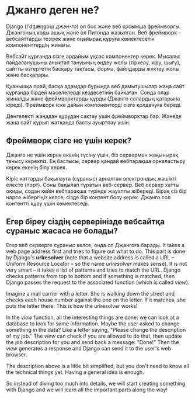 # Джанго деген не?

Django (/ˈdʒæŋɡoʊ/ *джэн-го*) ол бос және веб қосымша фреймворгы. Джангоның коды ашық және ол Питонда жазылған. Веб фреймворк - вебсайттарды тезірек және оңайырақ құруға көмектесетін компоненттердің жинағы.

Вебсайт құрғанда сізге әрдайым ұқсас компонентер керек. Мысалы: пайдаланушыны анықтап тануының өңдеу жолы (тіркелу, кіру, шығу), сайтты өзгертетін басқару тақтасы, форма, файлдарды жүктеу жолы және басқалары.

Қуанышқа орай, басқа адамдар бұрында веб дамытушылар жаңа сайт құрғанда бірдей мәселелерді кездесетінің байқаған. Сонда олар жиналды және фреймворктарды құрды (Джанго солардың қатарына кіреді). Фреймворк іске дайын компонентерді сізге қолдануға береді.

Дөнгелекті жаңадан құрудан сақтау ушін фреймворктар бар. Жәнеде жаңа сайт құрып жатқанда басты ауыртпау үшін.

## Фреймворк сізге не үшін керек?

Джанго не үшін керек екенің түсіну үшін, біз сервермен жақынырақ танысу керекпіз. Ең бастысы, сервер қандай вебпарақша орналастыру керек екенің білу керек.

Кіріс хаттарды бақылауға (сұраныс) арналған электрондық жәшікті елесте (порт). Соны бақылап тұратын веб-cервер. Веб сервер хатты оқиды, содан кейін вебпарақша түрінде жауапты жібереді. Бірақ сіз бір нәрсе жібергіңіз келсе, сізде бір контент болу керек. Джанго сол контентті құру үшін көмектеседі.

## Егер біреу сіздің серверінізде вебсайтқа сұраныс жасаса не болады? 

Егер веб серверге сұраныс келсе, онда ол Джангоға барады. It takes a web page address first and tries to figure out what to do. This part is done by Django's **urlresolver** (note that a website address is called a URL – Uniform Resource Locator – so the name *urlresolver* makes sense). It is not very smart – it takes a list of patterns and tries to match the URL. Django checks patterns from top to bottom and if something is matched, then Django passes the request to the associated function (which is called *view*).

Imagine a mail carrier with a letter. She is walking down the street and checks each house number against the one on the letter. If it matches, she puts the letter there. This is how the urlresolver works!

In the *view* function, all the interesting things are done: we can look at a database to look for some information. Maybe the user asked to change something in the data? Like a letter saying, "Please change the description of my job." The *view* can check if you are allowed to do that, then update the job description for you and send back a message: "Done!" Then the *view* generates a response and Django can send it to the user's web browser.

The description above is a little bit simplified, but you don't need to know all the technical things yet. Having a general idea is enough.

So instead of diving too much into details, we will start creating something with Django and we will learn all the important parts along the way!